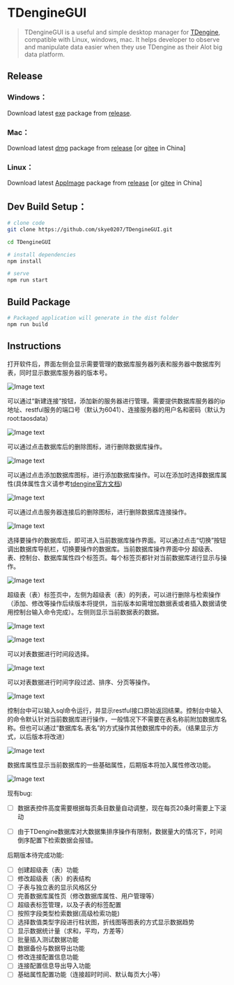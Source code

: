 # TDengineGUI

> TDengineGUI is a useful and simple desktop manager for [TDengine](https://github.com/taosdata/TDengine), compatible with Linux, windows, mac. It helps developer to observe and manipulate data easier when they use TDengine as their Alot big data platform.

## Release

### Windows：

Download latest [exe](https://github.com/skye0207/TDengineGUI/releases/tag/v1.0.0) package from [release](https://github.com/skye0207/TDengineGUI/releases/tag/v1.0.0).

### Mac：
Download latest [dmg](https://github.com/skye0207/TDengineGUI/releases/tag/v1.0.0) package from [release](https://github.com/skye0207/TDengineGUI/releases/tag/v1.0.0) [or [gitee](https://gitee.com/skyebaobao/TDengineGUI/releases/v1.0.0) in China]

### Linux：
Download latest [AppImage](https://github.com/skye0207/TDengineGUI/releases/tag/v1.0.0) package from [release](https://github.com/skye0207/TDengineGUI/releases/tag/v1.0.0) [or [gitee](https://gitee.com/skyebaobao/TDengineGUI/releases/v1.0.0) in China]


## Dev Build Setup：
```bash
# clone code 
git clone https://github.com/skye0207/TDengineGUI.git

cd TDengineGUI

# install dependencies
npm install

# serve
npm run start
```

## Build Package
```bash
# Packaged application will generate in the dist folder
npm run build 
```

## Instructions

打开软件后，界面左侧会显示需要管理的数据库服务器列表和服务器中数据库列表，同时显示数据库服务器的版本号。

![Image text](https://github.com/skye0207/TDengineGUI/blob/main/_img/1.png)

可以通过“新建连接”按钮，添加新的服务器进行管理。需要提供数据库服务器的ip地址、restful服务的端口号（默认为6041）、连接服务器的用户名和密码（默认为root:taosdata）

![Image text](https://github.com/skye0207/TDengineGUI/blob/main/_img/2.png)

可以通过点击数据库后的删除图标，进行删除数据库操作。

![Image text](https://github.com/skye0207/TDengineGUI/blob/main/_img/3.png)

可以通过点击添加数据库图标，进行添加数据库操作。可以在添加时选择数据库属性(具体属性含义请参考[tdengine官方文档](https://www.taosdata.com/cn/documentation/taos-sql#management))

![Image text](https://github.com/skye0207/TDengineGUI/blob/main/_img/5.png)

可以通过点击服务器连接后的删除图标，进行删除数据库连接操作。

![Image text](https://github.com/skye0207/TDengineGUI/blob/main/_img/6.png)

选择要操作的数据库后，即可进入当前数据库操作界面。可以通过点击“切换”按钮调出数据库导航栏，切换要操作的数据库。当前数据库操作界面中分 超级表、表、控制台、数据库属性四个标签页。每个标签页都针对当前数据库进行显示与操作。

![Image text](https://github.com/skye0207/TDengineGUI/blob/main/_img/7.png)

超级表（表）标签页中，左侧为超级表（表）的列表，可以进行删除与检索操作（添加、修改等操作后续版本将提供，当前版本如需增加数据表或者插入数据请使用控制台输入命令完成）。左侧则显示当前数据表的数据。

![Image text](https://github.com/skye0207/TDengineGUI/blob/main/_img/8.png)

![Image text](https://github.com/skye0207/TDengineGUI/blob/main/_img/11.png)

可以对表数据进行时间段选择。

![Image text](https://github.com/skye0207/TDengineGUI/blob/main/_img/9.png)

可以对表数据进行时间字段过滤、排序、分页等操作。

![Image text](https://github.com/skye0207/TDengineGUI/blob/main/_img/10.png)


控制台中可以输入sql命令运行，并显示restful接口原始返回结果。控制台中输入的命令默认针对当前数据库进行操作，一般情况下不需要在表名称前附加数据库名称。但也可以通过“数据库名.表名”的方式操作其他数据库中的表。（结果显示方式，以后版本将改进）

![Image text](https://github.com/skye0207/TDengineGUI/blob/main/_img/12.png)

数据库属性显示当前数据库的一些基础属性，后期版本将加入属性修改功能。

![Image text](https://github.com/skye0207/TDengineGUI/blob/main/_img/14.png)

现有bug:
- [ ] 数据表控件高度需要根据每页条目数量自动调整，现在每页20条时需要上下滚动
- [ ] 由于TDengine数据库对大数据集排序操作有限制，数据量大的情况下，时间倒序配置下检索数据会报错。


后期版本待完成功能:
- [ ] 创建超级表（表）功能
- [ ] 修改超级表（表）的表结构
- [ ] 子表与独立表的显示风格区分
- [ ] 完善数据库属性页（修改数据库属性、用户管理等）
- [ ] 超级表标签管理，以及子表的标签配置
- [ ] 按照字段类型检索数据(高级检索功能)
- [ ] 选择数值类型字段进行柱状图，折线图等图表的方式显示数据趋势
- [ ] 显示数据统计量（求和，平均，方差等）
- [ ] 批量插入测试数据功能
- [ ] 数据备份与数据导出功能
- [ ] 修改连接配置信息功能
- [ ] 连接配置信息导出导入功能
- [ ] 基础属性配置功能（连接超时时间、默认每页大小等）
